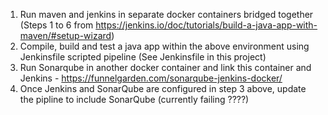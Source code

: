 1. Run maven and jenkins in separate docker containers bridged together (Steps 1 to 6 from https://jenkins.io/doc/tutorials/build-a-java-app-with-maven/#setup-wizard)
2. Compile, build and test a java app within the above environment using Jenkinsfile scripted pipeline (See Jenkinsfile in this project)
3. Run Sonarqube in another docker container and link this container and Jenkins - https://funnelgarden.com/sonarqube-jenkins-docker/ 
4. Once Jenkins and SonarQube are configured in step 3 above, update the pipline to include SonarQube (currently failing ????)